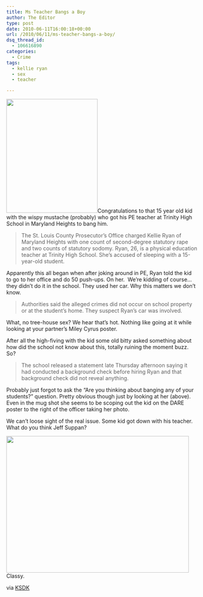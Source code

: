 ```yaml
---
title: Ms Teacher Bangs a Boy
author: The Editor
type: post
date: 2010-06-11T16:00:18+00:00
url: /2010/06/11/ms-teacher-bangs-a-boy/
dsq_thread_id:
  - 106616890
categories:
  - Crime
tags:
  - kellie ryan
  - sex
  - teacher

---
```

<a rel="attachment wp-att-4977" href="http://punchingkitty.com/2010/06/11/ms-teacher-bangs-a-boy/kellie-ryan-240x300/"><img class="alignright size-full wp-image-4977" title="kellie-ryan-240x300" src="http://media.punchingkitty.com/wordpress/2010/06/kellie-ryan-240x300.jpg?filter=polaroid" alt="" width="240" height="300" /></a>Congratulations to that 15 year old kid with the wispy mustache (probably) who got his PE teacher at Trinity High School in Maryland Heights to bang him.

> The St. Louis County Prosecutor&#8217;s Office charged Kellie Ryan of Maryland Heights with one count of second-degree statutory rape and two counts of statutory sodomy. Ryan, 26, is a physical education teacher at Trinity High School. She&#8217;s accused of sleeping with a 15-year-old student.

Apparently this all began when after joking around in PE, Ryan told the kid to go to her office and do 50 push-ups. On her.  We&#8217;re kidding of course&#8230;they didn&#8217;t do it in the school. They used her car. Why this matters we don&#8217;t know.

> Authorities said the alleged crimes did not occur on school property or at the student&#8217;s home. They suspect Ryan&#8217;s car was involved.

What, no tree-house sex? We hear that&#8217;s hot. Nothing like going at it while looking at your partner&#8217;s Miley Cyrus poster.

After all the high-fiving with the kid some old bitty asked something about how did the school not know about this, totally ruining the moment buzz. So?

> The school released a statement late Thursday afternoon saying it had conducted a background check before hiring Ryan and that background check did not reveal anything.

Probably just forgot to ask the &#8220;Are you thinking about banging any of your students?&#8221; question. Pretty obvious though just by looking at her (above). Even in the mug shot she seems to be scoping out the kid on the DARE poster to the right of the officer taking her photo.

We can&#8217;t loose sight of the real issue. Some kid got down with his teacher. What do you think Jeff Suppan?

<a rel="attachment wp-att-4978" href="http://punchingkitty.com/2010/06/11/ms-teacher-bangs-a-boy/attachment/0/"><img class="aligncenter size-full wp-image-4978" title="0" src="http://media.punchingkitty.com/wordpress/2010/06/0.jpg?filter=full" alt="" width="480" height="360" /></a>Classy.

via <a href="http://www.ksdk.com/news/local/story.aspx?storyid=203963&catid=3" target="_blank">KSDK</a>